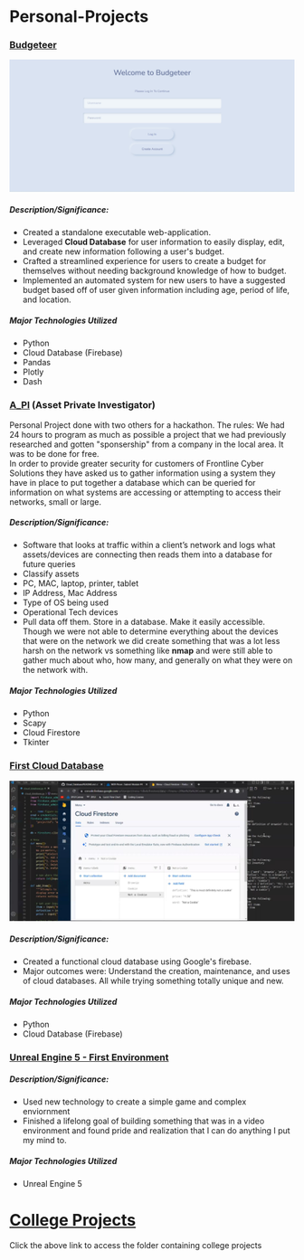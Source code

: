 # Personal-Projects

### [Budgeteer](https://github.com/clarkscoberly/Budgeteer)

![Picture of Budgeteer application](https://github.com/clarkscoberly/Personal-Projects/blob/main/budgeteer_screenshot.jpg)
 
##### Description/Significance:
- Created a standalone executable web-application.
- Leveraged **Cloud Database** for user information to easily display, edit, and create new information following a user's budget.
- Crafted a streamlined experience for users to create a budget for themselves without needing background knowledge of how to budget.
- Implemented an automated system for new users to have a suggested budget based off of user given information including age, period of life, and location.

##### Major Technologies Utilized
- Python
- Cloud Database (Firebase)
- Pandas
- Plotly
- Dash


### [A_PI](https://github.com/clarkscoberly/A_PI) (Asset Private Investigator)
Personal Project done with two others for a hackathon. The rules: We had 24 hours to program as much as possible a project that we had previously researched and gotten "sponsership" from a company in the local area. It was to be done for free.\
In order to provide greater security for customers of Frontline Cyber Solutions they have asked us to gather information using a system they have in place to put together a database which can be queried for information on what systems are accessing or attempting to access their networks, small or large. 

##### Description/Significance:  
- Software that looks at traffic within a client’s network and logs what assets/devices are connecting then reads them into a database for future queries 
- Classify assets 
- PC, MAC, laptop, printer, tablet
- IP Address, Mac Address
- Type of OS being used 
- Operational Tech devices 
- Pull data off them. Store in a database. Make it easily accessible. \
Though we were not able to determine everything about the devices that were on the network we did create something that was a lot less harsh on the network vs something like **nmap** and were still able to gather much about who, how many, and generally on what they were on the network with.

##### Major Technologies Utilized
- Python
- Scapy
- Cloud Firestore
- Tkinter

### [First Cloud Database](https://github.com/clarkscoberly/Cloud_Database)

![Picture of first cloud database](https://github.com/clarkscoberly/Personal-Projects/blob/main/cloud_database_screenshot.jpg)

##### Description/Significance:
- Created a functional cloud database using Google's firebase.
- Major outcomes were: Understand the creation, maintenance, and uses of cloud databases. All while trying something totally unique and new.

##### Major Technologies Utilized
- Python
- Cloud Database (Firebase)

### [Unreal Engine 5 - First Environment](https://github.com/clarkscoberly/UE5-FirstEnvironment)

##### Description/Significance:
- Used new technology to create a simple game and complex enviornment
- Finished a lifelong goal of building something that was in a video environment and found pride and realization that I can do anything I put my mind to.

##### Major Technologies Utilized
- Unreal Engine 5

# [College Projects](https://github.com/clarkscoberly/College)
Click the above link to access the folder containing college projects

